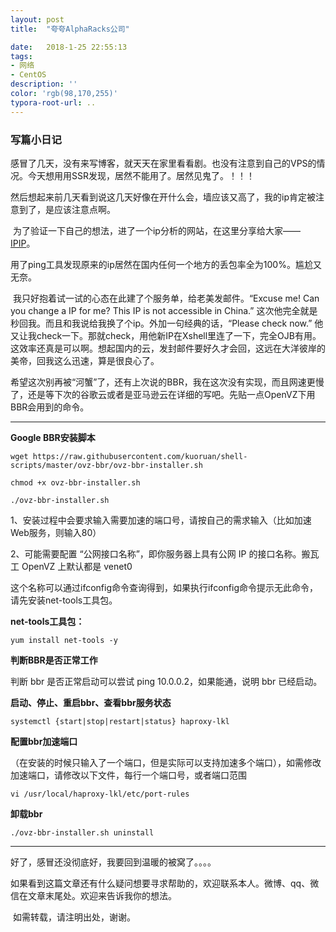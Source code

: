 ```yaml
---
layout: post
title:  "夸夸AlphaRacks公司"

date:   2018-1-25 22:55:13
tags:
- 网络
- CentOS
description: ''
color: 'rgb(98,170,255)'
typora-root-url: ..
---
```


### 写篇小日记

​	感冒了几天，没有来写博客，就天天在家里看看剧。也没有注意到自己的VPS的情况。今天想用用SSR发现，居然不能用了。居然见鬼了。！！！

​	然后想起来前几天看到说这几天好像在开什么会，墙应该又高了，我的ip肯定被注意到了，是应该注意点啊。

​	为了验证一下自己的想法，进了一个ip分析的网站，在这里分享给大家—— [IPIP](https://www.ipip.net)。

​	用了ping工具发现原来的ip居然在国内任何一个地方的丢包率全为100%。尴尬又无奈。

​	我只好抱着试一试的心态在此建了个服务单，给老美发邮件。“Excuse me!  Can you change a IP for me? This IP is not accessible in China.” 这次他完全就是秒回我。而且和我说给我换了个ip。外加一句经典的话，“Please check now.” 他又让我check一下。那就check，用他新IP在Xshell里连了一下，完全OJB有用。这效率还真是可以啊。想起国内的云，发封邮件要好久才会回，这远在大洋彼岸的美帝，回我这么迅速，算是很良心了。

​	希望这次别再被“河蟹”了，还有上次说的BBR，我在这次没有实现，而且网速更慢了，还是等下次的谷歌云或者是亚马逊云在详细的写吧。先贴一点OpenVZ下用BBR会用到的命令。



------



**Google BBR安装脚本**

```shell
wget https://raw.githubusercontent.com/kuoruan/shell-scripts/master/ovz-bbr/ovz-bbr-installer.sh

chmod +x ovz-bbr-installer.sh

./ovz-bbr-installer.sh

```



1、安装过程中会要求输入需要加速的端口号，请按自己的需求输入（比如加速Web服务，则输入80）

2、可能需要配置 “公网接口名称”，即你服务器上具有公网 IP 的接口名称。搬瓦工 OpenVZ 上默认都是 venet0



这个名称可以通过ifconfig命令查询得到，如果执行ifconfig命令提示无此命令，请先安装net-tools工具包。

**net-tools工具包：**

```shell
yum install net-tools -y
```



**判断BBR是否正常工作**

判断 bbr 是否正常启动可以尝试 ping 10.0.0.2，如果能通，说明 bbr 已经启动。



**启动、停止、重启bbr、查看bbr服务状态**

```shell
systemctl {start|stop|restart|status} haproxy-lkl
```



**配置bbr加速端口**

（在安装的时候只输入了一个端口，但是实际可以支持加速多个端口），如需修改加速端口，请修改以下文件，每行一个端口号，或者端口范围

```shell
vi /usr/local/haproxy-lkl/etc/port-rules
```



**卸载bbr**

```shell
./ovz-bbr-installer.sh uninstall
```



------



好了，感冒还没彻底好，我要回到温暖的被窝了。。。。

​	如果看到这篇文章还有什么疑问想要寻求帮助的，欢迎联系本人。微博、qq、微信在文章末尾处。欢迎来告诉我你的想法。

​	如需转载，请注明出处，谢谢。
